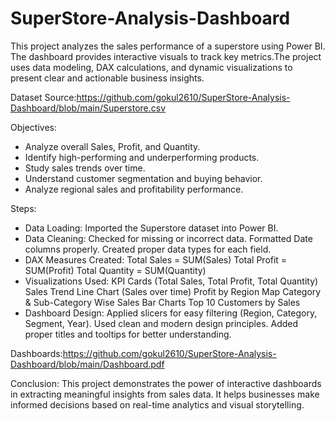 # SuperStore-Analysis-Dashboard
This project analyzes the sales performance of a superstore using Power BI. The dashboard provides interactive visuals to track key metrics.The project uses data modeling, DAX calculations, and dynamic visualizations to present clear and actionable business insights.

Dataset
Source:https://github.com/gokul2610/SuperStore-Analysis-Dashboard/blob/main/Superstore.csv

Objectives:
- Analyze overall Sales, Profit, and Quantity.
- Identify high-performing and underperforming products.
- Study sales trends over time.
- Understand customer segmentation and buying behavior.
- Analyze regional sales and profitability performance.

Steps:
- Data Loading:
Imported the Superstore dataset into Power BI.
- Data Cleaning:
Checked for missing or incorrect data.
Formatted Date columns properly.
Created proper data types for each field.
- DAX Measures Created:
Total Sales = SUM(Sales)
Total Profit = SUM(Profit)
Total Quantity = SUM(Quantity)
- Visualizations Used:
KPI Cards (Total Sales, Total Profit, Total Quantity)
Sales Trend Line Chart (Sales over time)
Profit by Region Map
Category & Sub-Category Wise Sales Bar Charts
Top 10 Customers by Sales
- Dashboard Design:
Applied slicers for easy filtering (Region, Category, Segment, Year).
Used clean and modern design principles.
Added proper titles and tooltips for better understanding.

Dashboards:https://github.com/gokul2610/SuperStore-Analysis-Dashboard/blob/main/Dashboard.pdf

Conclusion:
This project demonstrates the power of interactive dashboards in extracting meaningful insights from sales data. It helps businesses make informed decisions based on real-time analytics and visual storytelling.

